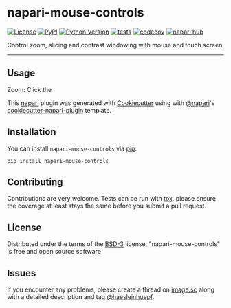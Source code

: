 # napari-mouse-controls

[![License](https://img.shields.io/pypi/l/napari-mouse-controls.svg?color=green)](https://github.com/haesleinhuepf/napari-mouse-controls/raw/main/LICENSE)
[![PyPI](https://img.shields.io/pypi/v/napari-mouse-controls.svg?color=green)](https://pypi.org/project/napari-mouse-controls)
[![Python Version](https://img.shields.io/pypi/pyversions/napari-mouse-controls.svg?color=green)](https://python.org)
[![tests](https://github.com/haesleinhuepf/napari-mouse-controls/workflows/tests/badge.svg)](https://github.com/haesleinhuepf/napari-mouse-controls/actions)
[![codecov](https://codecov.io/gh/haesleinhuepf/napari-mouse-controls/branch/main/graph/badge.svg)](https://codecov.io/gh/haesleinhuepf/napari-mouse-controls)
[![napari hub](https://img.shields.io/endpoint?url=https://api.napari-hub.org/shields/napari-mouse-controls)](https://napari-hub.org/plugins/napari-mouse-controls)

Control zoom, slicing and contrast windowing with mouse and touch screen

----------------------------------

## Usage

Zoom: Click the ![]()



This [napari] plugin was generated with [Cookiecutter] using with [@napari]'s [cookiecutter-napari-plugin] template.


## Installation

You can install `napari-mouse-controls` via [pip]:

    pip install napari-mouse-controls

## Contributing

Contributions are very welcome. Tests can be run with [tox], please ensure
the coverage at least stays the same before you submit a pull request.

## License

Distributed under the terms of the [BSD-3] license,
"napari-mouse-controls" is free and open source software

## Issues

If you encounter any problems, please create a thread on [image.sc] along with a detailed description and tag [@haesleinhuepf].

[napari]: https://github.com/napari/napari
[Cookiecutter]: https://github.com/audreyr/cookiecutter
[@napari]: https://github.com/napari
[MIT]: http://opensource.org/licenses/MIT
[BSD-3]: http://opensource.org/licenses/BSD-3-Clause
[GNU GPL v3.0]: http://www.gnu.org/licenses/gpl-3.0.txt
[GNU LGPL v3.0]: http://www.gnu.org/licenses/lgpl-3.0.txt
[Apache Software License 2.0]: http://www.apache.org/licenses/LICENSE-2.0
[Mozilla Public License 2.0]: https://www.mozilla.org/media/MPL/2.0/index.txt
[cookiecutter-napari-plugin]: https://github.com/napari/cookiecutter-napari-plugin

[file an issue]: https://github.com/haesleinhuepf/napari-mouse-controls/issues

[napari]: https://github.com/napari/napari
[tox]: https://tox.readthedocs.io/en/latest/
[pip]: https://pypi.org/project/pip/
[PyPI]: https://pypi.org/
[image.sc]: https://image.sc

[@haesleinhuepf]: https://twitter.com/haesleinhuepf
